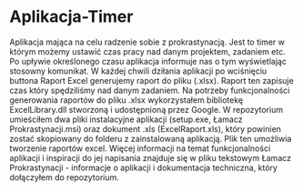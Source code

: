 # Aplikacja-Timer

Aplikacja mająca na celu radzenie sobie z prokrastynacją. Jest to timer w którym możemy ustawić czas pracy nad danym projektem, zadaniem etc. 
Po upływie określonego czasu aplikacja informuje nas o tym wyświetlając stosowny komunikat. 
W każdej chwili dziłania aplikacji po wciśnięciu buttona Raport Excel generujemy raport do pliku (.xlsx). Raport ten zapisuje czas który spędziliśmy nad danym zadaniem. Na potrzeby funkcjonalności generowania raportów do pliku .xlsx wykorzystałem bibliotekę ExcelLibrary.dll stworzoną i udostępnioną przez Google.
W repozytorium umieściłem dwa pliki instalacyjne aplikacji (setup.exe, Łamacz Prokrastynacji.msi) oraz dokument .xls (ExcelRaport.xls), który powinien zostać skopiowany do folderu z zainstalowaną aplikacją. Plik ten umożliwia tworzenie raportów excel. 
Więcej informacji na temat funkcjonalności aplikacji i inspiracji do jej  napisania znajduje się w pliku tekstowym Łamacz Prokrastynacji - informacje o aplikacji i dokumentacja techniczna, który dołączyłem do repozytorium.
